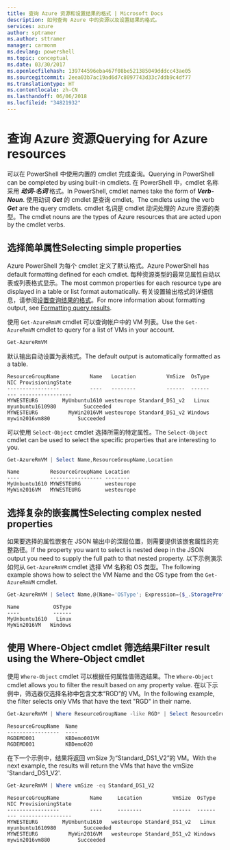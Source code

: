 ```yaml
---
title: 查询 Azure 资源和设置结果的格式 | Microsoft Docs
description: 如何查询 Azure 中的资源以及设置结果的格式。
services: azure
author: sptramer
ms.author: sttramer
manager: carmonm
ms.devlang: powershell
ms.topic: conceptual
ms.date: 03/30/2017
ms.openlocfilehash: 139744596eba467f08be521385049dddcc43ae05
ms.sourcegitcommit: 2eea03b7ac19ad6d7c8097743d33c7ddb9c4df77
ms.translationtype: HT
ms.contentlocale: zh-CN
ms.lasthandoff: 06/06/2018
ms.locfileid: "34821932"
---
```

# <a name="querying-for-azure-resources"></a><span data-ttu-id="f27dd-103">查询 Azure 资源</span><span class="sxs-lookup"><span data-stu-id="f27dd-103">Querying for Azure resources</span></span>

<span data-ttu-id="f27dd-104">可以在 PowerShell 中使用内置的 cmdlet 完成查询。</span><span class="sxs-lookup"><span data-stu-id="f27dd-104">Querying in PowerShell can be completed by using built-in cmdlets.</span></span> <span data-ttu-id="f27dd-105">在 PowerShell 中，cmdlet 名称采用 **_动词-名词_** 格式。</span><span class="sxs-lookup"><span data-stu-id="f27dd-105">In PowerShell, cmdlet names take the form of **_Verb-Noun_**.</span></span> <span data-ttu-id="f27dd-106">使用动词 **_Get_** 的 cmdlet 是查询 cmdlet。</span><span class="sxs-lookup"><span data-stu-id="f27dd-106">The cmdlets using the verb **_Get_** are the query cmdlets.</span></span> <span data-ttu-id="f27dd-107">cmdlet 名词是 cmdlet 动词处理的 Azure 资源的类型。</span><span class="sxs-lookup"><span data-stu-id="f27dd-107">The cmdlet nouns are the types of Azure resources that are acted upon by the cmdlet verbs.</span></span>


## <a name="selecting-simple-properties"></a><span data-ttu-id="f27dd-108">选择简单属性</span><span class="sxs-lookup"><span data-stu-id="f27dd-108">Selecting simple properties</span></span>

<span data-ttu-id="f27dd-109">Azure PowerShell 为每个 cmdlet 定义了默认格式。</span><span class="sxs-lookup"><span data-stu-id="f27dd-109">Azure PowerShell has default formatting defined for each cmdlet.</span></span> <span data-ttu-id="f27dd-110">每种资源类型的最常见属性自动以表或列表格式显示。</span><span class="sxs-lookup"><span data-stu-id="f27dd-110">The most common properties for each resource type are displayed in a table or list format automatically.</span></span> <span data-ttu-id="f27dd-111">有关设置输出格式的详细信息，请参阅[设置查询结果的格式](formatting-output.md)。</span><span class="sxs-lookup"><span data-stu-id="f27dd-111">For more information about formatting output, see [Formatting query results](formatting-output.md).</span></span>

<span data-ttu-id="f27dd-112">使用 `Get-AzureRmVM` cmdlet 可以查询帐户中的 VM 列表。</span><span class="sxs-lookup"><span data-stu-id="f27dd-112">Use the `Get-AzureRmVM` cmdlet to query for a list of VMs in your account.</span></span>

```powershell
Get-AzureRmVM
```

<span data-ttu-id="f27dd-113">默认输出自动设置为表格式。</span><span class="sxs-lookup"><span data-stu-id="f27dd-113">The default output is automatically formatted as a table.</span></span>

```
ResourceGroupName          Name   Location          VmSize  OsType              NIC ProvisioningState
-----------------          ----   --------          ------  ------              --- -----------------
MYWESTEURG        MyUnbuntu1610 westeurope Standard_DS1_v2   Linux myunbuntu1610980         Succeeded
MYWESTEURG          MyWin2016VM westeurope Standard_DS1_v2 Windows   mywin2016vm880         Succeeded
```

<span data-ttu-id="f27dd-114">可以使用 `Select-Object` cmdlet 选择所需的特定属性。</span><span class="sxs-lookup"><span data-stu-id="f27dd-114">The `Select-Object` cmdlet can be used to select the specific properties that are interesting to you.</span></span>

```powershell
Get-AzureRmVM | Select Name,ResourceGroupName,Location
```

```
Name          ResourceGroupName Location
----          ----------------- --------
MyUnbuntu1610 MYWESTEURG        westeurope
MyWin2016VM   MYWESTEURG        westeurope
```

## <a name="selecting-complex-nested-properties"></a><span data-ttu-id="f27dd-115">选择复杂的嵌套属性</span><span class="sxs-lookup"><span data-stu-id="f27dd-115">Selecting complex nested properties</span></span>

<span data-ttu-id="f27dd-116">如果要选择的属性嵌套在 JSON 输出中的深层位置，则需要提供该嵌套属性的完整路径。</span><span class="sxs-lookup"><span data-stu-id="f27dd-116">If the property you want to select is nested deep in the JSON output you need to supply the full path to that nested property.</span></span> <span data-ttu-id="f27dd-117">以下示例演示如何从 `Get-AzureRmVM` cmdlet 选择 VM 名称和 OS 类型。</span><span class="sxs-lookup"><span data-stu-id="f27dd-117">The following example shows how to select the VM Name and the OS type from the `Get-AzureRmVM` cmdlet.</span></span>

```powershell
Get-AzureRmVM | Select Name,@{Name='OSType'; Expression={$_.StorageProfile.OSDisk.OSType}}
```

```
Name           OSType
----           ------
MyUnbuntu1610   Linux
MyWin2016VM   Windows
```

## <a name="filter-result-using-the-where-object-cmdlet"></a><span data-ttu-id="f27dd-118">使用 Where-Object cmdlet 筛选结果</span><span class="sxs-lookup"><span data-stu-id="f27dd-118">Filter result using the Where-Object cmdlet</span></span>

<span data-ttu-id="f27dd-119">使用 `Where-Object` cmdlet 可以根据任何属性值筛选结果。</span><span class="sxs-lookup"><span data-stu-id="f27dd-119">The `Where-Object` cmdlet allows you to filter the result based on any property value.</span></span> <span data-ttu-id="f27dd-120">在以下示例中，筛选器仅选择名称中包含文本“RGD”的 VM。</span><span class="sxs-lookup"><span data-stu-id="f27dd-120">In the following example, the filter selects only VMs that have the text "RGD" in their name.</span></span>

```powershell
Get-AzureRmVM | Where ResourceGroupName -like RGD* | Select ResourceGroupName,Name
```

```
ResourceGroupName  Name
-----------------  ----
RGDEMO001          KBDemo001VM
RGDEMO001          KBDemo020
```

<span data-ttu-id="f27dd-121">在下一个示例中，结果将返回 vmSize 为“Standard_DS1_V2”的 VM。</span><span class="sxs-lookup"><span data-stu-id="f27dd-121">With the next example, the results will return the VMs that have the vmSize 'Standard_DS1_V2'.</span></span>

```powershell
Get-AzureRmVM | Where vmSize -eq Standard_DS1_V2
```

```
ResourceGroupName          Name     Location          VmSize  OsType              NIC ProvisioningState
-----------------          ----     --------          ------  ------              --- -----------------
MYWESTEURG        MyUnbuntu1610   westeurope Standard_DS1_v2   Linux myunbuntu1610980         Succeeded
MYWESTEURG          MyWin2016VM   westeurope Standard_DS1_v2 Windows   mywin2016vm880         Succeeded
```
